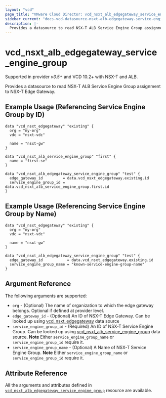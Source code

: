 ```yaml
---
layout: "vcd"
page_title: "VMware Cloud Director: vcd_nsxt_alb_edgegateway_service_engine_group"
sidebar_current: "docs-vcd-datasource-nsxt-alb-edgegateway-service-engine-group"
description: |-
  Provides a datasource to read NSX-T ALB Service Engine Group assignment to NSX-T Edge Gateway.
---
```


# vcd\_nsxt\_alb\_edgegateway\_service\_engine\_group

Supported in provider *v3.5+* and VCD 10.2+ with NSX-T and ALB.

Provides a datasource to read NSX-T ALB Service Engine Group assignment to NSX-T Edge Gateway.

## Example Usage (Referencing Service Engine Group by ID)

```hcl
data "vcd_nsxt_edgegateway" "existing" {
  org = "my-org"
  vdc = "nsxt-vdc"

  name = "nsxt-gw"
}

data "vcd_nsxt_alb_service_engine_group" "first" {
  name = "first-se"
}

data "vcd_nsxt_alb_edgegateway_service_engine_group" "test" {
  edge_gateway_id         = data.vcd_nsxt_edgegateway.existing.id
  service_engine_group_id = data.vcd_nsxt_alb_service_engine_group.first.id
}
```

## Example Usage (Referencing Service Engine Group by Name)

```hcl
data "vcd_nsxt_edgegateway" "existing" {
  org = "my-org"
  vdc = "nsxt-vdc"

  name = "nsxt-gw"
}

data "vcd_nsxt_alb_edgegateway_service_engine_group" "test" {
  edge_gateway_id           = data.vcd_nsxt_edgegateway.existing.id
  service_engine_group_name = "known-service-engine-group-name"
}
```

## Argument Reference

The following arguments are supported:

* `org` - (Optional) The name of organization to which the edge gateway belongs. Optional if defined at provider level.
* `edge_gateway_id` - (Optional) An ID of NSX-T Edge Gateway. Can be looked up using
  [vcd_nsxt_edgegateway](/providers/vmware/vcd/latest/docs/data-sources/nsxt_edgegateway) data source
* `service_engine_group_id` - (Required) An ID of NSX-T Service Engine Group. Can be looked up using
  [vcd_nsxt_alb_service_engine_group](/providers/vmware/vcd/latest/docs/data-sources/nsxt_alb_service_engine_group) data
  source. **Note** Either `service_engine_group_name` or `service_engine_group_id` require it.
* `service_engine_group_name` - (Optional) A Name of NSX-T Service Engine Group. **Note** Either
  `service_engine_group_name` or `service_engine_group_id` require it.

## Attribute Reference

All the arguments and attributes defined in
[`vcd_nsxt_alb_edgegateway_service_engine_group`](/providers/vmware/vcd/latest/docs/resources/nsxt_alb_edgegateway_service_engine_group)
resource are available.
